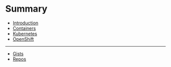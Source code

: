 # Summary

* [Introduction](README.md)
* [Containers]()
* [Kubernetes]()
* [OpenShift]()

---
* [Gists](https://gist.github.com/jpapejr)
* [Repos](https://github.com/jpapejr?tab=repositories)


